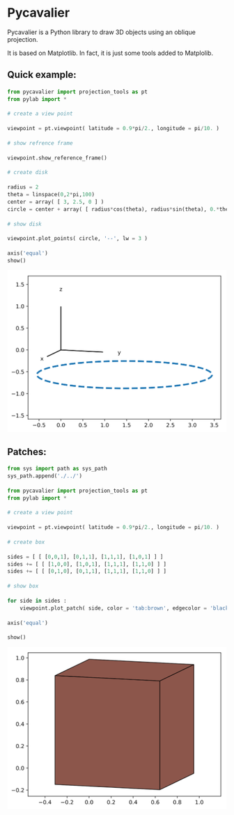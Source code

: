 # Pycavalier

Pycavalier is a Python library to draw 3D objects using an oblique projection.

It is based on Matplotlib. In fact, it is just some tools added to Matplolib.

## Quick example:

```python
from pycavalier import projection_tools as pt
from pylab import *

# create a view point

viewpoint = pt.viewpoint( latitude = 0.9*pi/2., longitude = pi/10. )

# show refrence frame

viewpoint.show_reference_frame()

# create disk

radius = 2
theta = linspace(0,2*pi,100)
center = array( [ 3, 2.5, 0 ] )
circle = center + array( [ radius*cos(theta), radius*sin(theta), 0.*theta ] ).T

# show disk

viewpoint.plot_points( circle, '--', lw = 3 )

axis('equal')
show()
```
![Blue circle](./examples/circle.svg)

## Patches:
```python
from sys import path as sys_path
sys_path.append('./../')

from pycavalier import projection_tools as pt
from pylab import *

# create a view point

viewpoint = pt.viewpoint( latitude = 0.9*pi/2., longitude = pi/10. )

# create box

sides = [ [ [0,0,1], [0,1,1], [1,1,1], [1,0,1] ] ]
sides += [ [ [1,0,0], [1,0,1], [1,1,1], [1,1,0] ] ]
sides += [ [ [0,1,0], [0,1,1], [1,1,1], [1,1,0] ] ]

# show box

for side in sides :
    viewpoint.plot_patch( side, color = 'tab:brown', edgecolor = 'black' )

axis('equal')

show()
```
![Brown box](./examples/box.svg)
